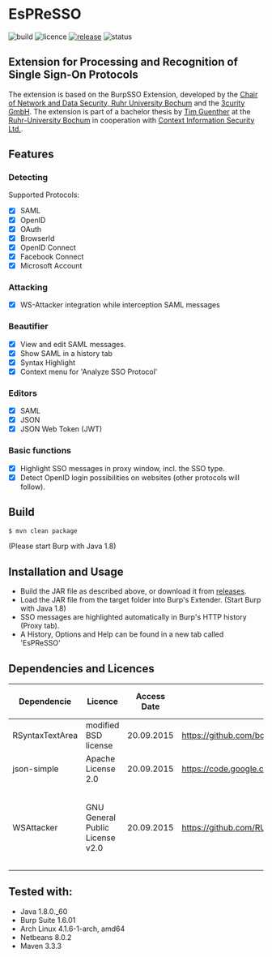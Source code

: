 # EsPReSSO
![build](https://img.shields.io/badge/Build-success-brightgreen.svg)
![licence](https://img.shields.io/badge/License-GPLv2-brightgreen.svg)
[![release](https://img.shields.io/badge/Release-v2.0.1-blue.svg)](https://github.com/RUB-NDS/BurpSSOExtension/releases)
![status](https://img.shields.io/badge/Status-beta-yellow.svg)

## Extension for Processing and Recognition of Single Sign-On Protocols

The extension is based on the BurpSSO Extension, developed by the [Chair of Network and Data Security, Ruhr University 
Bochum](http://nds.rub.de/) and the [3curity GmbH](http://3curity.de/). The extension is part of a bachelor thesis by [Tim Guenther](https://github.com/TimGuenther) at the [Ruhr-University Bochum](http://rub.de/) in cooperation with [Context Information Security Ltd.](http://contextis.com/).


## Features

### Detecting
Supported Protocols:
- [x] SAML
- [x] OpenID
- [x] OAuth
- [x] BrowserId
- [x] OpenID Connect
- [x] Facebook Connect
- [x] Microsoft Account

### Attacking
- [x] WS-Attacker integration while interception SAML messages

### Beautifier
- [x] View and edit SAML messages.
- [x] Show SAML in a history tab
- [x] Syntax Highlight
- [x] Context menu for 'Analyze SSO Protocol'

### Editors
- [x] SAML
- [x] JSON
- [x] JSON Web Token (JWT)

### Basic functions
- [x] Highlight SSO messages in proxy window, incl. the SSO type.
- [x] Detect OpenID login possibilities on websites (other protocols will follow).

## Build
```bash
$ mvn clean package
```
(Please start Burp with Java 1.8)

## Installation and Usage

- Build the JAR file as described above, or download it from [releases](https://github.com/RUB-NDS/BurpSSOExtension/releases).
- Load the JAR file from the target folder into Burp's Extender. (Start Burp with Java 1.8)
- SSO messages are highlighted automatically in Burp's HTTP history (Proxy tab).
- A History, Options and Help can be found in a new tab called 'EsPReSSO'

## Dependencies and Licences

 Dependencie     | Licence                         | Access Date | Link                                          | Copyright (c) Date, Name                                             |
|-----------------|---------------------------------|-------------|-----------------------------------------------|----------------------------------------------------------------------|
| RSyntaxTextArea | modified BSD license            | 20.09.2015  | https://github.com/bobbylight/RSyntaxTextArea | 2012, Robert Futrell                                                 |
| json-simple     | Apache License 2.0              | 20.09.2015  | https://code.google.com/p/json-simple/        | Unkown, Yidong Fang                                                  |
| WSAttacker      | GNU General Public License v2.0 | 20.09.2015  | https://github.com/RUB-NDS/WS-Attacker/       | 2012, Christain Mainka, Andreas Falkenberg, Jurai Somorovski, et al. |

## Tested with:
- Java 1.8.0._60
- Burp Suite 1.6.01
- Arch Linux 4.1.6-1-arch, amd64
- Netbeans 8.0.2
- Maven 3.3.3


